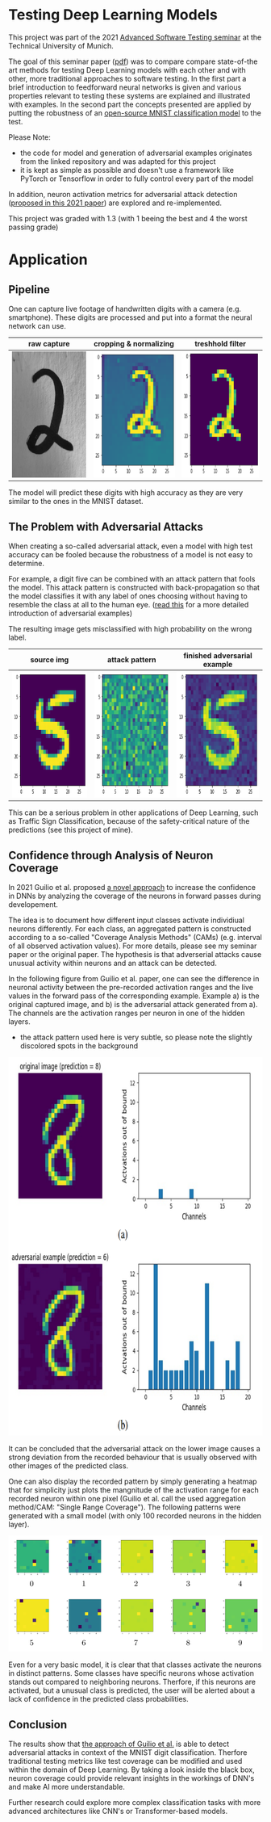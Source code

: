 # Testing Deep Learning Models

This project was part of the 2021 [Advanced Software Testing seminar](https://www.cs.cit.tum.de/sse/lehre/software-qualitaet/) at the Technical University of Munich. 

The goal of this seminar paper ([pdf](Testing_DL_Models_seminar_paper.pdf)) was to compare compare state-of-the art methods for testing Deep
Learning models with each other and with other, more traditional approaches to software testing.
In the first part a brief introduction to feedforward neural networks is given and
various properties relevant to testing these systems are explained and illustrated with examples.
In the second part the concepts presented are applied by putting the robustness of an [open-source MNIST classification model](https://github.com/dangeng/Simple_Adversarial_Examples) to the test.

Please Note:
- the code for model and generation of adversarial examples originates from the linked repository and was adapted for this project
- it is kept as simple as possible and doesn't use a framework like PyTorch or Tensorflow in order to fully control every part of the model

In addition, neuron activation metrics for adversarial attack detection ([proposed in this 2021 paper](https://arxiv.org/abs/2101.12100)) are explored and re-implemented.

This project was graded with 1.3 (with 1 beeing the best and 4 the worst passing grade)

# Application

## Pipeline

One can capture live footage of handwritten digits with a camera (e.g. smartphone).
These digits are processed and put into a format the neural network can use.

| raw capture | cropping & normalizing | treshhold filter |
|---------|------------------------------|------------------|
| <img src="imgs/unprocessed.png" width="250" height="250" />    |  <img src="imgs/processing1.png" width="250" height="250" /> | <img src="imgs/processing2.png" width="250" height="250" /> |

The model will predict these digits with high accuracy as they are very similar to the ones in the MNIST dataset.

## The Problem with Adversarial Attacks

When creating a so-called adversarial attack, even a model with high test accuracy can be fooled because the robustness of a model is not easy to determine.

For example, a digit five can be combined with an attack pattern that fools the model.
This attack pattern is constructed with back-propagation so that the model classifies it with any label of ones choosing without having to resemble the class at all to the human eye.
([read this](https://christophm.github.io/interpretable-ml-book/adversarial.html) for a more detailed introduction of adversarial examples)

The resulting image gets misclassified with high probability on the wrong label.

| source img | attack pattern | finished adversarial example |
|---------|------------------------------|------------------|
| <img src="imgs/source.png" width="250" height="250" />    |  <img src="imgs/attackPattern.png" width="250" height="250" /> | <img src="imgs/adversarial.png" width="250" height="250" /> |


This can be a serious problem in other applications of Deep Learning, such as Traffic Sign Classification, because of the safety-critical nature of the predictions (see this project of mine).

## Confidence through Analysis of Neuron Coverage

In 2021 Guilio et al. proposed [a novel approach](https://arxiv.org/abs/2101.12100) to increase the confidence in DNNs by analyzing the coverage of the neurons in forward passes during developement.

The idea is to document how different input classes activate individiual neurons differently.
For each class, an aggregated pattern is constructed according to a so-called "Coverage Analysis Methods" (CAMs) (e.g. interval of all observed activation values). For more details, please see my seminar paper or the original paper.
The hypothesis is that adverserial attacks cause unusual activity within neurons and an attack can be detected.

In the following figure from Guilio et al. paper, one can see the difference in neuronal activity between the pre-recorded activation ranges and the live values in the forward pass of the corresponding example. Example a) is the original captured image, and b) is the adversarial attack generated from a). The channels are the activation ranges per neuron in one of the hidden layers.
- the attack pattern used here is very subtle, so please note the slightly discolored spots in the background

<center><img src="imgs/detection.png" width="750" height="750" /></center>

It can be concluded that the adversarial attack on the lower image causes a strong deviation from the recorded behaviour that is usually observed with other images of the predicted class.


One can also display the recorded pattern by simply generating a heatmap that for simplicity just plots the mangnitude of the activation range for each recorded neuron within one pixel (Guilio et al. call the used aggregation method/CAM: "Single Range Coverage"). The following patterns were generated with a small model (with only 100 recorded neurons in the hidden layer).

<center><img src="imgs/src_pattern_100.png" /></center>

Even for a very basic model, it is clear that that classes activate the neurons in distinct patterns. Some classes have specific neurons whose activation stands out compared to neighboring neurons. Therfore, if this neurons are activated, but a unusual class is predicted, the user will be alerted about a lack of confidence in the predicted class probabilities.


## Conclusion

The results show that [the approach of Guilio et al.](https://arxiv.org/abs/2101.12100) is able to detect adversarial attacks in context of the MNIST digit classification.
Therfore traditional testing metrics like test coverage can be modified and used within the domain of Deep Learning.
By taking a look inside the black box, neuron coverage could provide relevant insights in the workings of DNN's and make AI more understandable.

Further research could explore more complex classification tasks with more advanced architectures like CNN's or Transformer-based models.









